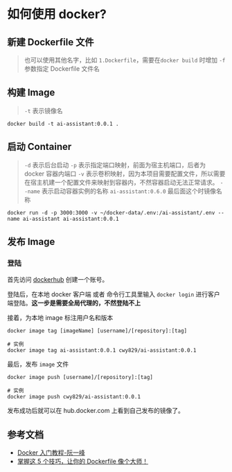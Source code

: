 # 如何使用 docker?

## 新建 Dockerfile 文件

> 也可以使用其他名字，比如 `1.Dockerfile`，需要在`docker build` 时增加 `-f` 参数指定 Dockerfile 文件名

## 构建 Image

> `-t` 表示镜像名

```
docker build -t ai-assistant:0.0.1 .
```

## 启动 Container

> `-d` 表示后台启动
> `-p` 表示指定端口映射，前面为宿主机端口，后者为 docker 容器内端口
> `-v` 表示卷积映射，因为本项目需要配置文件，所以需要在宿主机建一个配置文件来映射到容器内，不然容器启动无法正常请求。
> `--name` 表示启动容器实例的名称
> `ai-assistant:0.6.0` 最后面这个时镜像名称

```
docker run -d -p 3000:3000 -v ~/docker-data/.env:/ai-assistant/.env --name ai-assistant ai-assistant:0.0.1
```

## 发布 Image

### 登陆

首先访问 [dockerhub](https://hub.docker.com/) 创建一个账号。

登陆后，在本地 docker 客户端 或者 命令行工具里输入 `docker login` 进行客户端登陆。**这一步是需要全局代理的，不然登陆不上**

接着，为本地 image 标注用户名和版本

```
docker image tag [imageName] [username]/[repository]:[tag]

# 实例
docker image tag ai-assistant:0.0.1 cwy829/ai-assistant:0.0.1
```

最后，发布 `image` 文件

```
docker image push [username]/[repository]:[tag]

# 实例
docker image push cwy829/ai-assistant:0.0.1
```

发布成功后就可以在 hub.docker.com 上看到自己发布的镜像了。

## 参考文档

- [Docker 入门教程-阮一峰](https://juejin.cn/post/6844903561432662023#heading-15)
- [掌握这 5 个技巧，让你的 Dockerfile 像个大师！](https://juejin.cn/post/7248145094600900669?share_token=a2f55354-38e1-4174-b2a0-4ac3c51e2b0c)
